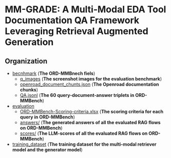 # MM-GRADE: A Multi-Modal EDA Tool Documentation QA Framework Leveraging Retrieval Augmented Generation

## Organization
- [becnhmark](./benchmark) (**The ORD-MMBnech fiels**)
  - [q_images](./benchmark/q_images) (**The screenshot images for the evaluation benchmark**)
  - [openroad_document_chunts.json](./benchmark/openroad_document_chunks.json) (**The Openroad documentation chunks**)
  - [QA.jsonl](./benchmark/QA.jsonl) (**The 60 query-document-answer triplets in ORD-MMBench**)
- [evaluation](./evaluation)
  - [ORD-MMBench-Scoring-criteria.xlsx](./evaluation/ORD-MMBench-Scoring-criteria.xlsx) (**The scoring criteria for each query in ORD-MMBench**)
  - [answers/](./evaluation/answers) (**The generated answers of all the evaluated RAG flows on ORD-MMBench**)
  - [scores/](./evaluation/scores) (**The LLM-scores of all the evaluated RAG flows on ORD-MMBench**)
- [training_dataset](./training_dataset) (**The training dataset for the multi-modal retriever model and the generator model**)
